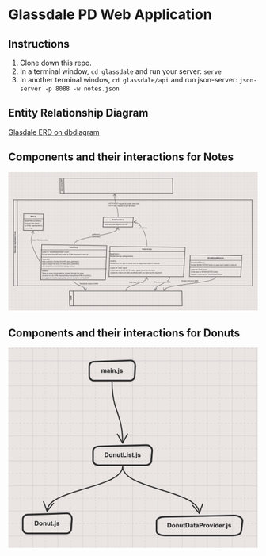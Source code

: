 # Glassdale PD Web Application

## Instructions

1. Clone down this repo.
1. In a terminal window, `cd glassdale` and run your server: `serve`
1. In another terminal window, `cd glassdale/api` and run json-server: `json-server -p 8088 -w notes.json`
## Entity Relationship Diagram

[Glasdale ERD on dbdiagram](https://dbdiagram.io/d/60243d5680d742080a3a0cd3)

## Components and their interactions for Notes

![Notes components](./images/add_note_render_notes_diagram.png)

## Components and their interactions for Donuts

![Notes components](./images/donut_shop.png)
